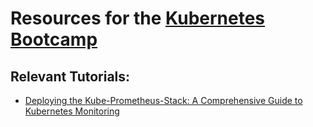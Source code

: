 # Resources for the [Kubernetes Bootcamp](https://kubernetestraining.io/)


## Relevant Tutorials:

- [Deploying the Kube-Prometheus-Stack: A Comprehensive Guide to Kubernetes Monitoring](https://www.reddit.com/r/kubernetes/comments/1ftpp80/simple_guide_to_deploying_the_kubeprometheusstack/)
